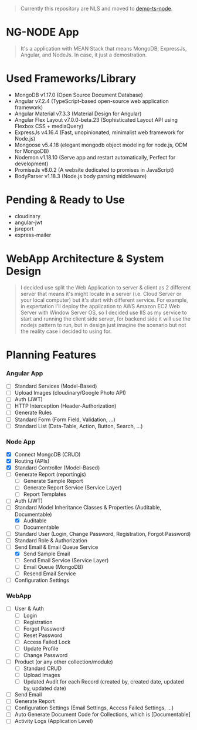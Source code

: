 > Currently this repository are NLS and moved to [demo-ts-node](https://github.com/zhangen69/demo-ts-node).

# NG-NODE App
> It's a application with MEAN Stack that means MongoDB, ExpressJs, Angular, and NodeJs. In case, it just a demostration.

# Used Frameworks/Library
- MongoDB v1.17.0 (Open Source Document Database)
- Angular v7.2.4 (TypeScript-based open-source web application framework)
- Angular Material v7.3.3 (Material Design for Angular)
- Angular Flex Layout v7.0.0-beta.23 (Sophisticated Layout API using Flexbox CSS + mediaQuery)
- ExpressJs v4.16.4 (Fast, unopinionated, minimalist web framework for Node.js)
- Mongoose v5.4.18 (elegant mongodb object modeling for node.js, ODM for MongoDB)
- Nodemon v1.18.10 (Serve app and restart automatically, Perfect for development)
- PromiseJs v8.0.2 (A website dedicated to promises in JavaScript)
- BodyParser v1.18.3 (Node.js body parsing middleware)

# Pending & Ready to Use
- cloudinary
- angular-jwt
- jsreport
- express-mailer

# WebApp Architecture & System Design
> I decided use split the Web Application to server & client as 2 different server that means it's might locate in a server (i.e. Cloud Server or your local computer) but it's start with different service. For example, in expertation I'll deploy the application to AWS Amazon EC2 Web Server with Window Server OS, so I decided use IIS as my service to start and running the client side server, for backend side it will use the nodejs pattern to run, but in design just imagine the scenario but not the reality case i decided to using for.

# Planning Features
### Angular App
- [ ] Standard Services (Model-Based)
- [ ] Upload Images (cloudinary/Google Photo API)
- [ ] Auth (JWT)
- [ ] HTTP Interception (Header-Authorization)
- [ ] Generate Rules
- [ ] Standard Form (Form Field, Validation, ...) 
- [ ] Standard List (Data-Table, Action, Button, Search, ...)

### Node App
- [x] Connect MongoDB (CRUD)
- [x] Routing (APIs)
- [x] Standard Controller (Model-Based)
- [ ] Generate Report (reportingjs)
  - [ ] Generate Sample Report
  - [ ] Generate Report Service (Service Layer)
  - [ ] Report Templates
- [ ] Auth (JWT)
- [ ] Standard Model Inheritance Classes & Properties (Auditable, Documentable)
  - [x] Auditable
  - [ ] Documentable
- [ ] Standard User (Login, Change Password, Registration, Forgot Password)
- [ ] Standard Role & Authorization
- [ ] Send Email & Email Queue Service
  - [x] Send Sample Email
  - [ ] Send Email Service (Service Layer)
  - [ ] Email Queue (MongoDB)
  - [ ] Resend Email Service
- [ ] Configuration Settings

### WebApp
- [ ] User & Auth
  - [ ] Login
  - [ ] Registration
  - [ ] Forgot Password
  - [ ] Reset Password
  - [ ] Access Failed Lock
  - [ ] Update Profile
  - [ ] Change Password
- [ ] Product (or any other collection/module)
  - [ ] Standard CRUD
  - [ ] Upload Images
  - [ ] Updated Audit for each Record (created by, created date, updated by, updated date)
- [ ] Send Email
- [ ] Generate Report
- [ ] Configuration Settings (Email Settings, Access Failed Settings, ...)
- [ ] Auto Generate Document Code for Collections, which is [Documentable]
- [ ] Activity Logs (Application Level)
